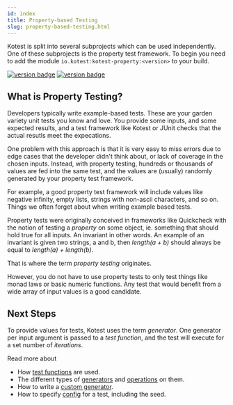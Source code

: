 ```yaml
---
id: index
title: Property-based Testing
slug: property-based-testing.html
---
```



Kotest is split into several subprojects which can be used independently. One of these subprojects is the property test framework.
To begin you need to add the module `io.kotest:kotest-property:<version>` to your build.

[![version badge](https://img.shields.io/maven-central/v/io.kotest/kotest-property.svg?label=release)](https://search.maven.org/search?q=kotest)
[![version badge](https://img.shields.io/nexus/s/https/oss.sonatype.org/io.kotest/kotest-framework-engine.svg?label=snapshot)](https://oss.sonatype.org/content/repositories/snapshots/io/kotest)


## What is Property Testing?

Developers typically write example-based tests. These are your garden variety unit tests you know and love.
You provide some inputs, and some expected results, and a test framework like Kotest or JUnit checks that the actual
resutls meet the expecations.

One problem with this approach is that it is very easy to miss errors due to edge cases that the developer didn't think about,
or lack of coverage in the chosen inputs. Instead, with property testing, hundreds or thousands of values are fed into the same test,
and the values are (usually) randomly generated by your property test framework.

For example, a good property test framework will include values like negative infinity, empty lists, strings with non-ascii characters, and so on.
Things we often forget about when writing example based tests.

Property tests were originally conceived in frameworks like Quickcheck with the notion of testing a _property_ on some object,
ie. something that should hold true for all inputs. An invariant in other words.  An example of an invariant is given two strings,
a and b, then _length(a + b)_ should always be equal to _length(a) + length(b)_.

That is where the term _property testing_ originates.

However, you do not have to use property tests to only test things like monad laws or basic numeric functions. Any test that
would benefit from a wide array of input values is a good candidate.

## Next Steps

To provide values for tests, Kotest uses the term _generator_. One generator per input argument is passed to a _test function_,
and the test will execute for a set number of _iterations_.

Read more about

* How [test functions](test_functions.md) are used.
* The different types of [generators](gens.md) and [operations](genops.md) on them.
* How to write a [custom generator](customgens.md).
* How to specify [config](config.md) for a test, including the seed.
